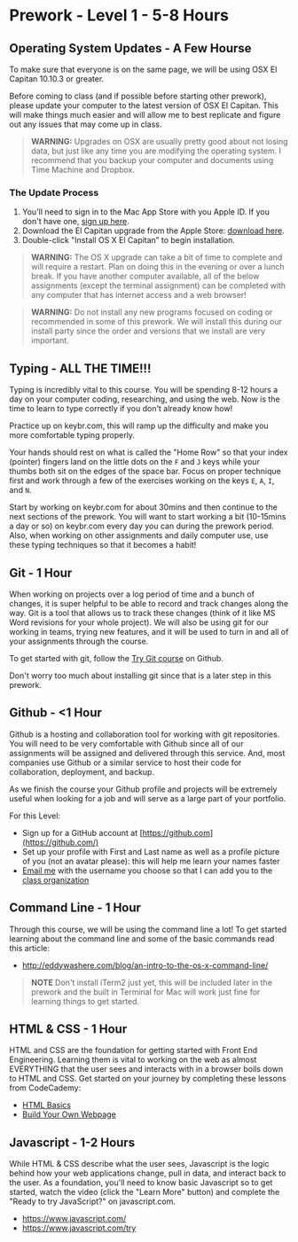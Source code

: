# Prework - Level 1 - 5-8 Hours

## Operating System Updates - A Few Hourse

To make sure that everyone is on the same page, we will be using OSX El Capitan 10.10.3 or greater.

Before coming to class (and if possible before starting other prework), please update your computer to the latest version of OSX El Capitan.
This will make things much easier and will allow me to best replicate and figure out any issues that may come up in class.

> **WARNING:** Upgrades on OSX are usually pretty good about not losing data, but just like any time you are modifying the operating system. I recommend that you backup your computer and documents using Time Machine and Dropbox.

### The Update Process

  1.  You'll need to sign in to the Mac App Store with you Apple ID. If you
      don't have one, [sign up here](https://appleid.apple.com/).
  2.  Download the El Capitan upgrade from the Apple Store: [download
      here](https://itunes.apple.com/us/app/os-x-yosemite/id915041082?mt=12).
  3.  Double-click "Install OS X El Capitan” to begin installation.

> **WARNING:** The OS X upgrade can take a bit of time to complete and will require a restart.
Plan on doing this in the evening or over a lunch break.
> If you have another computer available, all of the below assignments (except the terminal assignment) can be completed with any computer that has internet access and a web browser!

> **WARNING:** Do not install any new programs focused on coding or recommended in some of this prework. We will install this during our install party since the order and versions that we install are very important.

## Typing - ALL THE TIME!!!

Typing is incredibly vital to this course.
You will be spending 8-12 hours a day on your computer coding, researching, and using the web.
Now is the time to learn to type correctly if you don't already know how!

Practice up on keybr.com, this will ramp up the difficulty and make you more comfortable typing properly.

Your hands should rest on what is called the "Home Row" so that your index (pointer) fingers land on the little dots on the `F` and `J` keys while your thumbs both sit on the edges of the space bar.
Focus on proper technique first and work through a few of the exercises working on the keys `E`, `A`, `I`, and `N`.

Start by working on keybr.com for about 30mins and then continue to the next sections of the prework.
You will want to start working a bit (10-15mins a day or so) on keybr.com every day you can during the prework period.
Also, when working on other assignments and daily computer use, use these typing techniques so that it becomes a habit!

## Git - 1 Hour

When working on projects over a log period of time and a bunch of changes, it is super helpful to be able to record and track changes along the way.
Git is a tool that allows us to track these changes (think of it like MS Word revisions for your whole project).
We will also be using git for our working in teams, trying new features, and it will be used to turn in and all of your assignments through the course.

To get started with git, follow the [Try Git course](https://try.github.io/levels/1/challenges/1) on Github.

Don't worry too much about installing git since that is a later step in this prework.

## Github - <1 Hour

Github is a hosting and collaboration tool for working with git repositories.
You will need to be very comfortable with Github since all of our assignments will be assigned and delivered through this service.
And, most companies use Github or a similar service to host their code for collaboration, deployment, and backup.

As we finish the course your Github profile and projects will be extremely useful when looking for a job and will serve as a large part of your portfolio.

For this Level:

- Sign up for a GitHub account at [https://github.com](https://github.com/)
- Set up your profile with First and Last name as well as a profile picture of you (not an avatar please): this will help me learn your names faster
- [Email me](mailto:ryan@theironyard.com) with the username you choose so that I can add you to the [class organization](https://github.com/TIY-TN-FEE-2016-fall)

## Command Line - 1 Hour

Through this course, we will be using the command line a lot!
To get started learning about the command line and some of the basic commands read this article:

* http://eddywashere.com/blog/an-intro-to-the-os-x-command-line/

> **NOTE** Don't install iTerm2 just yet, this will be included later in the prework and the built in Terminal for Mac will work just fine for learning things to get started.

## HTML & CSS - 1 Hour

HTML and CSS are the foundation for getting started with Front End Engineering.
Learning them is vital to working on the web as almost EVERYTHING that the user sees and interacts with in a browser boils down to HTML and CSS.
Get started on your journey by completing these lessons from CodeCademy:

* [HTML Basics](https://www.codecademy.com/courses/web-beginner-en-HZA3b/0/1)
* [Build Your Own Webpage](https://www.codecademy.com/courses/web-beginner-en-LceTK)

## Javascript - 1-2 Hours

While HTML & CSS describe what the user sees, Javascript is the logic behind how your web applications change, pull in data, and interact back to the user.
As a foundation, you'll need to know basic Javascript so to get started, watch the video (click the "Learn More" button) and complete the "Ready to try JavaScript?" on javascript.com.

* https://www.javascript.com/
* https://www.javascript.com/try
